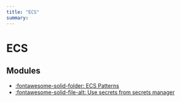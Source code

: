```yaml
---
title: "ECS"
summary:
---
```


ECS
===

Modules
---

- [:fontawesome-solid-folder: ECS Patterns](ecs-patterns/index.md)
- [:fontawesome-solid-file-alt: Use secrets from secrets
    manager](01-use-secrets-from-secrets-manager.md)
